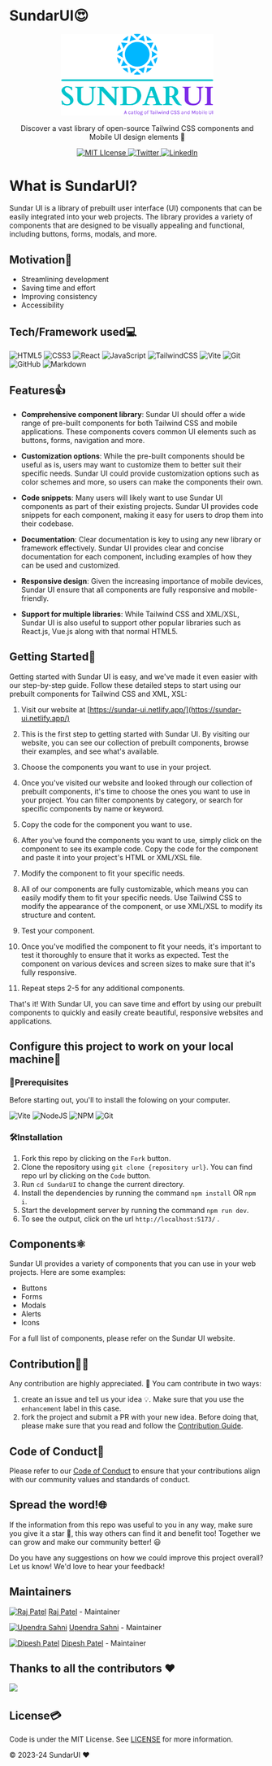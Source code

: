 # SundarUI😍

<p align="center">
<a href="https://sundar-ui.netlify.app/#">
<img width="300" src="src/assets/logo.png">
</a>
  <p align="center">Discover a vast library of open-source Tailwind CSS components and Mobile UI design elements 🚀</p>
</p>

<p align="center">
  <a href="https://github.com/rajpatel17-bot/SundarUI/blob/master/LICENSE">
    <img src="https://img.shields.io/github/license/othneildrew/Best-README-Template.svg?style=flat&logo=appveyor" alt="MIT LIcense">
  </a>
  <a href="https://twitter.com/sundar_ui">
    <img src="https://img.shields.io/twitter/follow/sundar_ui?style=social" alt="Twitter">
  </a>
  <a href="https://www.linkedin.com/company/sundarui/">
    <img src="https://img.shields.io/badge/-LinkedIn-black.svg?style=flat&logo=appveyor&logo=linkedin&colorB=555" alt="LinkedIn">
  </a>
</p>

# What is SundarUI?
Sundar UI is a library of prebuilt user interface (UI) components that can be easily integrated into your web projects. The library provides a variety of components that are designed to be visually appealing and functional, including buttons, forms, modals, and more.

## Motivation🙂

- Streamlining development
- Saving time and effort
- Improving consistency
- Accessibility

## Tech/Framework used💻
![HTML5](https://img.shields.io/badge/html5-%23E34F26.svg?style=for-the-badge&logo=html5&logoColor=white)
![CSS3](https://img.shields.io/badge/css3-%231572B6.svg?style=for-the-badge&logo=css3&logoColor=white)
![React](https://img.shields.io/badge/react-%2320232a.svg?style=for-the-badge&logo=react&logoColor=%2361DAFB)
![JavaScript](https://img.shields.io/badge/javascript-%23323330.svg?style=for-the-badge&logo=javascript&logoColor=%23F7DF1E)
![TailwindCSS](https://img.shields.io/badge/tailwindcss-%2338B2AC.svg?style=for-the-badge&logo=tailwind-css&logoColor=white)
![Vite](https://img.shields.io/badge/vite-%23646CFF.svg?style=for-the-badge&logo=vite&logoColor=white)
![Git](https://img.shields.io/badge/git-%23F05033.svg?style=for-the-badge&logo=git&logoColor=white)
![GitHub](https://img.shields.io/badge/github-%23121011.svg?style=for-the-badge&logo=github&logoColor=white)
![Markdown](https://img.shields.io/badge/markdown-%23000000.svg?style=for-the-badge&logo=markdown&logoColor=white)

## Features👍

- **Comprehensive component library**: Sundar UI should offer a wide range of pre-built components for both Tailwind CSS and mobile applications. These components covers common UI elements such as buttons, forms, navigation and more.

- **Customization options**: While the pre-built components should be useful as is, users may want to customize them to better suit their specific needs. Sundar UI could provide customization options such as color schemes and more, so users can make the components their own.

- **Code snippets**: Many users will likely want to use Sundar UI components as part of their existing projects. Sundar UI provides code snippets for each component, making it easy for users to drop them into their codebase.

- **Documentation**: Clear documentation is key to using any new library or framework effectively. Sundar UI provides clear and concise documentation for each component, including examples of how they can be used and customized.

- **Responsive design**: Given the increasing importance of mobile devices, Sundar UI ensure that all components are fully responsive and mobile-friendly.

- **Support for multiple libraries**: While Tailwind CSS and XML/XSL, Sundar UI is also useful to support other popular libraries such as React.js, Vue.js along with that normal HTML5.

## Getting Started🚀
Getting started with Sundar UI is easy, and we've made it even easier with our step-by-step guide. Follow these detailed steps to start using our prebuilt components for Tailwind CSS and XML, XSL:

1. Visit our website at [https://sundar-ui.netlify.app/](https://sundar-ui.netlify.app/)

2. This is the first step to getting started with Sundar UI. By visiting our website, you can see our collection of prebuilt components, browse their examples, and see what's available.

3. Choose the components you want to use in your project.

4. Once you've visited our website and looked through our collection of prebuilt components, it's time to choose the ones you want to use in your project. You can filter components by category, or search for specific components by name or keyword.

5. Copy the code for the component you want to use.

6. After you've found the components you want to use, simply click on the component to see its example code. Copy the code for the component and paste it into your project's HTML or XML/XSL file.

7. Modify the component to fit your specific needs.

8. All of our components are fully customizable, which means you can easily modify them to fit your specific needs. Use Tailwind CSS to modify the appearance of the component, or use XML/XSL to modify its structure and content.

9. Test your component.

10. Once you've modified the component to fit your needs, it's important to test it thoroughly to ensure that it works as expected. Test the component on various devices and screen sizes to make sure that it's fully responsive.

11. Repeat steps 2-5 for any additional components.

That's it! With Sundar UI, you can save time and effort by using our prebuilt components to quickly and easily create beautiful, responsive websites and applications.


## Configure this project to work on your local machine🧰
### 📑Prerequisites
Before starting out, you'll to install the folowing on your computer.

![Vite](https://img.shields.io/badge/vite-%23646CFF.svg?style=for-the-badge&logo=vite&logoColor=white)
![NodeJS](https://img.shields.io/badge/node.js-6DA55F?style=for-the-badge&logo=node.js&logoColor=white)
![NPM](https://img.shields.io/badge/NPM-%23CB3837.svg?style=for-the-badge&logo=npm&logoColor=white)
![Git](https://img.shields.io/badge/git-%23F05033.svg?style=for-the-badge&logo=git&logoColor=white)

### 🛠️Installation
1. Fork this repo by clicking on the `Fork` button.
2. Clone the repository using `git clone {repository url}`. You can find repo url by clicking on the `Code` button.
3. Run `cd SundarUI` to change the current directory.
4. Install the dependencies by running the command `npm install` OR `npm i`.
5. Start the development server by running the command `npm run dev`.
6. To see the output, click on the url `http://localhost:5173/` .

## Components⚛️
Sundar UI provides a variety of components that you can use in your web projects. Here are some examples:

- Buttons
- Forms
- Modals
- Alerts
- Icons

For a full list of components, please refer on the Sundar UI website.

## Contribution👨‍💻
Any contribution are highly appreciated. 🙏 You cam contribute in two ways:

1. create an issue and tell us your idea 💡. Make sure that you use the `enhancement` label in this case.
2. fork the project and submit a PR with your new idea. Before doing that, please make sure that you read and follow the [Contribution Guide](./CONTRIBUTING.md).

## Code of Conduct📘
Please refer to our [Code of Conduct](./CODE_OF_CONDUCT.md) to ensure that your contributions align with our community values and standards of conduct.

## Spread the word!🌐

If the information from this repo was useful to you in any way, make sure you give it a star 🌟, this way others can find it and benefit too! Together we can grow and make our community better! :smiley:

Do you have any suggestions on how we could improve this project overall? Let us know! We'd love to hear your feedback! 


## Maintainers

[![Raj Patel](https://github.com/rajpatel17-bot.png?size=100)](https://github.com/rajpatel17-bot)
[Raj Patel](https://github.com/rajpatel17-bot) - Maintainer

[![Upendra Sahni](https://github.com/upendrasahni.png?size=100)](https://github.com/upendrasahni)
[Upendra Sahni](https://github.com/upendrasahni) - Maintainer

[![Dipesh Patel](https://github.com/Dipesh049.png?size=100)](https://github.com/Dipesh049)
[Dipesh Patel](https://github.com/Dipesh049) - Maintainer


## Thanks to all the contributors ❤️

<a href="https://github.com/rajpatel17-bot/SundarUI/graphs/contributors">
  <img src="https://contrib.rocks/image?repo=rajpatel17-bot/SundarUI" />
</a>

## License💳

Code is under the MIT License. See [LICENSE](./LICENCE) for more information.

© 2023-24 SundarUI ❤️